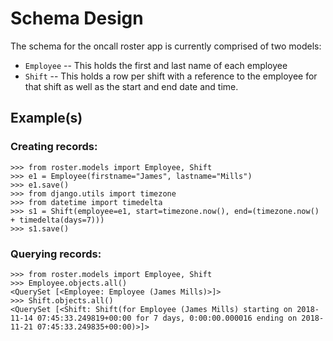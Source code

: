 # Schema Design

The schema for the oncall roster app is currently comprised of two models:

- `Employee` -- This holds the first and last name of each employee
- `Shift`    -- This holds a row per shift with a reference to the employee
                for that shift as well as the start and end date and time.

## Example(s)

### Creating records:

```#!python
>>> from roster.models import Employee, Shift
>>> e1 = Employee(firstname="James", lastname="Mills")
>>> e1.save()
>>> from django.utils import timezone
>>> from datetime import timedelta
>>> s1 = Shift(employee=e1, start=timezone.now(), end=(timezone.now() + timedelta(days=7)))
>>> s1.save()
```

### Querying records:

```#!python
>>> from roster.models import Employee, Shift
>>> Employee.objects.all()
<QuerySet [<Employee: Employee (James Mills)>]>
>>> Shift.objects.all()
<QuerySet [<Shift: Shift(for Employee (James Mills) starting on 2018-11-14 07:45:33.249819+00:00 for 7 days, 0:00:00.000016 ending on 2018-11-21 07:45:33.249835+00:00)>]>
```
